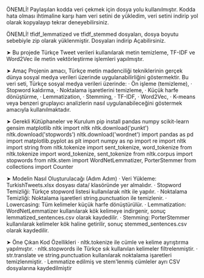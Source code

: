 ÖNEMLİ! Paylaşılan kodda veri çekmek için dosya yolu kullanılmıştır. Kodda hata olması ihtimaline karşı ham veri setini de yükledim, veri setini indirip yol olarak kopyalayıp tekrar deneyebilirsiniz.

ÖNEMLİ! tfidf_lemmatized ve tfidf_stemmed dosyaları, dosya boyutu sebebiyle zip olarak yüklenmiştir. Dosyaları indirip Açabilirsiniz.

➤ Bu projede Türkçe Tweet verileri kullanılarak metin temizleme, TF-IDF ve Word2Vec ile metin vektörleştirme işlemleri yapılmıştır.

➤ Amaç
Projenin amacı, Türkçe metin madenciliği tekniklerinin gerçek dünya sosyal medya verileri üzerinde uygulanabilirliğini göstermektir.
Bu veri seti, Türkçe sosyal medya verileri üzerinde:
· Ön işleme (temizleme),
· Stopword kaldırma,
· Noktalama işaretlerini temizleme,
· Küçük harfe dönüştürme,
· Lemmatization,
· Stemming,
· TF-IDF,
· Word2Vec,
· K-means veya benzeri gruplayıcı analizlerin nasıl uygulanabileceğini göstermek amacıyla kullanılmaktadır.

➤ Gerekli Kütüphaneler ve Kurulum
pip install pandas numpy scikit-learn gensim matplotlib nltk
import nltk
nltk.download('punkt')
nltk.download('stopwords')
nltk.download('wordnet')
import pandas as pd
import matplotlib.pyplot as plt
import numpy as np
import re
import nltk
import string
from nltk.tokenize import sent_tokenize, word_tokenize
from nltk.tokenize import word_tokenize, sent_tokenize
from nltk.corpus import stopwords
from nltk.stem import WordNetLemmatizer, PorterStemmer
from collections import Counter

➤ Modelin Nasıl Oluşturulacağı (Adım Adım)
· Veri Yükleme: TurkishTweets.xlsx dosyası data/ klasöründe yer almalıdır.
· Stopword Temizliği: Türkçe stopword listesi kullanılarak nltk ile yapılır.
· Noktalama Temizliği: Noktalama işaretleri string.punctuation ile temizlenir.
· Lowercasing: Tüm kelimeler küçük harfe dönüştürülür.
· Lemmatization: WordNetLemmatizer kullanılarak kök kelimeye indirgenir, sonuç lemmatized_sentences.csv olarak kaydedilir.
· Stemming: PorterStemmer kullanılarak kelimeler kök haline getirilir, sonuç stemmed_sentences.csv olarak kaydedilir.

➤ Öne Çıkan Kod Özellikleri
· nltk.tokenize ile cümle ve kelime ayrıştırma yapılmıştır.
· nltk.stopwords ile Türkçe sık kullanılan kelimeler filtrelenmiştir.
· str.translate ve string.punctuation kullanılarak noktalama işaretleri temizlenmiştir.
· Lemmatize edilmiş ve stem'lenmiş cümleler ayrı CSV dosyalarına kaydedilmiştir
